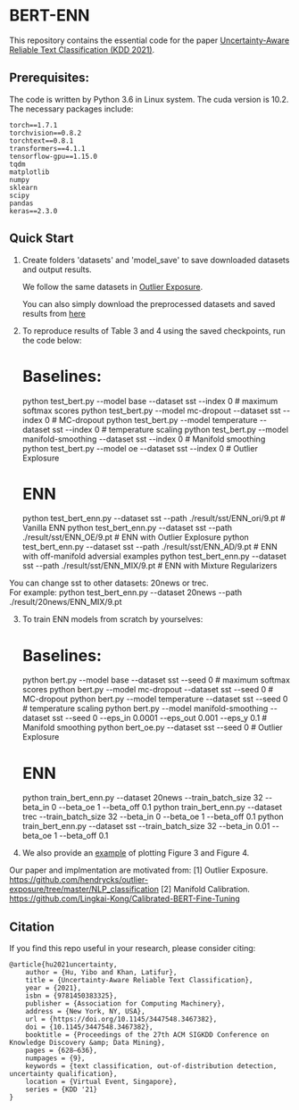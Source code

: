 # BERT-ENN

This repository contains the essential code for the paper [Uncertainty-Aware Reliable Text Classification (KDD 2021)](https://dl.acm.org/doi/10.1145/3447548.3467382).

## Prerequisites:
The code is written by Python 3.6 in Linux system. The cuda version is 10.2. 
The necessary packages include:

	torch==1.7.1 
	torchvision==0.8.2 
	torchtext==0.8.1
	transformers==4.1.1 
	tensorflow-gpu==1.15.0 
	tqdm 
	matplotlib 
	numpy 
	sklearn 
	scipy 
	pandas 
	keras==2.3.0 

## Quick Start

1. Create folders 'datasets' and 'model_save' to save downloaded datasets and output results.
	
	We follow the same datasets in [Outlier Exposure](https://github.com/hendrycks/outlier-exposure/tree/master/NLP_classification).
	
  	You can also simply download the preprocessed datasets and saved results from [here](https://drive.google.com/drive/folders/1wMlKX5_Gfubsant3mtVH_yh2VL_yv06O?usp=sharing)


2.  To reproduce results of Table 3 and 4 using the saved checkpoints, run the code below:
	
	# Baselines:
	
	python test_bert.py --model base --dataset sst --index 0			# maximum softmax scores
	python test_bert.py --model mc-dropout --dataset sst --index 0			# MC-dropout
	python test_bert.py --model temperature --dataset sst --index 0			# temperature scaling
	python test_bert.py --model manifold-smoothing --dataset sst --index 0		# Manifold smoothing
	python test_bert.py --model oe --dataset sst --index 0				# Outlier Explosure
	
	
	# ENN
	
	python test_bert_enn.py --dataset sst --path ./result/sst/ENN_ori/9.pt		# Vanilla ENN
	python test_bert_enn.py --dataset sst --path ./result/sst/ENN_OE/9.pt		# ENN with Outlier Explosure
	python test_bert_enn.py --dataset sst --path ./result/sst/ENN_AD/9.pt		# ENN with off-manifold adversial examples
	python test_bert_enn.py --dataset sst --path ./result/sst/ENN_MIX/9.pt		# ENN with Mixture Regularizers
	
You can change sst to other datasets: 20news or trec.  
For example: python test_bert_enn.py --dataset 20news --path ./result/20news/ENN_MIX/9.pt


3.  To train ENN models from scratch by yourselves:

	# Baselines:
	
	python bert.py --model base --dataset sst --seed 0			# maximum softmax scores
	python bert.py --model mc-dropout --dataset sst --seed 0			# MC-dropout
	python bert.py --model temperature --dataset sst --seed 0			# temperature scaling
	python bert.py --model manifold-smoothing --dataset sst --seed 0 --eps_in 0.0001 --eps_out 0.001 --eps_y 0.1		# Manifold smoothing
	python bert_oe.py --dataset sst --seed 0				# Outlier Explosure
     
	# ENN
	python train_bert_enn.py --dataset 20news --train_batch_size 32 --beta_in 0 --beta_oe 1 --beta_off 0.1
	python train_bert_enn.py --dataset trec --train_batch_size 32 --beta_in 0 --beta_oe 1 --beta_off 0.1
	python train_bert_enn.py --dataset sst --train_batch_size 32 --beta_in 0.01 --beta_oe 1 --beta_off 0.1
    
	
4. We also provide an [example](https://github.com/snowood1/BERT-ENN/blob/main/demo%20result%20figures-final.ipynb) of plotting Figure 3 and Figure 4.
	
Our paper and implmentation are motivated from:
[1] Outlier Exposure. https://github.com/hendrycks/outlier-exposure/tree/master/NLP_classification
[2] Manifold Calibration. https://github.com/Lingkai-Kong/Calibrated-BERT-Fine-Tuning




## Citation

If you find this repo useful in your research, please consider citing:

    @article{hu2021uncertainty,
        author = {Hu, Yibo and Khan, Latifur},
        title = {Uncertainty-Aware Reliable Text Classification},
        year = {2021},
        isbn = {9781450383325},
        publisher = {Association for Computing Machinery},
        address = {New York, NY, USA},
        url = {https://doi.org/10.1145/3447548.3467382},
        doi = {10.1145/3447548.3467382},
        booktitle = {Proceedings of the 27th ACM SIGKDD Conference on Knowledge Discovery &amp; Data Mining},
        pages = {628–636},
        numpages = {9},
        keywords = {text classification, out-of-distribution detection, uncertainty qualification},
        location = {Virtual Event, Singapore},
        series = {KDD '21}
    }
